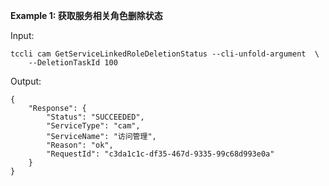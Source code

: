 **Example 1: 获取服务相关角色删除状态**



Input: 

```
tccli cam GetServiceLinkedRoleDeletionStatus --cli-unfold-argument  \
    --DeletionTaskId 100
```

Output: 
```
{
    "Response": {
        "Status": "SUCCEEDED",
        "ServiceType": "cam",
        "ServiceName": "访问管理",
        "Reason": "ok",
        "RequestId": "c3da1c1c-df35-467d-9335-99c68d993e0a"
    }
}
```

